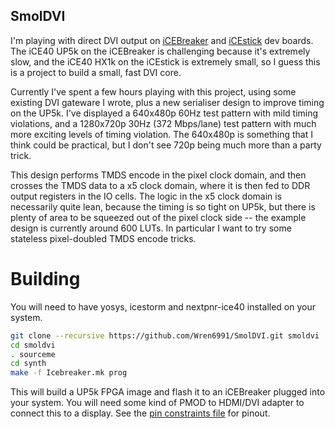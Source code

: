 SmolDVI
-------

I'm playing with direct DVI output on [iCEBreaker](https://1bitsquared.com/products/icebreaker) and [iCEstick](https://www.latticesemi.com/icestick) dev boards. The iCE40 UP5k on the iCEBreaker is challenging because it's extremely slow, and the iCE40 HX1k on the iCEstick is extremely small, so I guess this is a project to build a small, fast DVI core.

Currently I've spent a few hours playing with this project, using some existing DVI gateware I wrote, plus a new serialiser design to improve timing on the UP5k. I've displayed a 640x480p 60Hz test pattern with mild timing violations, and a 1280x720p 30Hz (372 Mbps/lane) test pattern with much more exciting levels of timing violation. The 640x480p is something that I think could be practical, but I don't see 720p being much more than a party trick.

This design performs TMDS encode in the pixel clock domain, and then crosses the TMDS data to a x5 clock domain, where it is then fed to DDR output registers in the IO cells. The logic in the x5 clock domain is necessarily quite lean, because the timing is so tight on UP5k, but there is plenty of area to be squeezed out of the pixel clock side -- the example design is currently around 600 LUTs. In particular I want to try some stateless pixel-doubled TMDS encode tricks.

Building
========

You will need to have yosys, icestorm and nextpnr-ice40 installed on your system.

```bash
git clone --recursive https://github.com/Wren6991/SmolDVI.git smoldvi
cd smoldvi
. sourceme
cd synth
make -f Icebreaker.mk prog
```

This will build a UP5k FPGA image and flash it to an iCEBreaker plugged into your system. You will need some kind of PMOD to HDMI/DVI adapter to connect this to a display. See the [pin constraints file](synth/smoldvi_icebreaker.pcf) for pinout.
